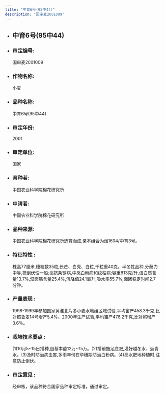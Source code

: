 ```yaml
---
title: "中育6号(95中44)"
description: "国审麦2001009"
---
```

* ## 中育6号(95中44)
* ###  审定编号:  
   国审麦2001009

*  ### 作物名称:  
   小麦

*   ###  品种名称: 
    中育6号(95中44)

*   ### 审定年份: 
    2001

*   ### 审定单位:  
    国家

*   ### 育种者:  
    中国农业科学院棉花研究所

*   ### 申请者:  
    中国农业科学院棉花研究所

*   ### 品种来源:  
    中国农业科学院棉花研究所选育而成,亲本组合为烟1604/中育3号。

*   ### 特征特性 : 
    株高77厘米,穗粒数35粒,长芒、白壳、白粒,千粒重40克。半冬性品种,分蘖力中等,抗倒伏性一般;高抗条锈病,中感白粉病和纹枯病;容重813克/升,蛋白质含量13.7%,湿面筋含量25.4%,沉降值24.1毫升,吸水率55.7%,面团稳定时间2.7分钟。

*   ### 产量表现 : 
    1998-1999年参加国家黄淮北片冬小麦水地组区域试验,平均亩产458.3千克,比对照鲁麦14号增产5.4%。2000年生产试验,平均亩产476.2千克,比对照增产3.6%。

*   ### 栽培技术要点 : 
    (1)10月5~15日播种,亩基本苗12万~15万。(2)播前施足底肥,灌好越冬水、返青水。(3)及时防治病虫害,多雨年份在孕穗期防治白粉病。(4)高水肥地种植时,注意防止倒伏。

*   ### 审定意见 : 
    经审核，该品种符合国家品种审定标准，通过审定。
